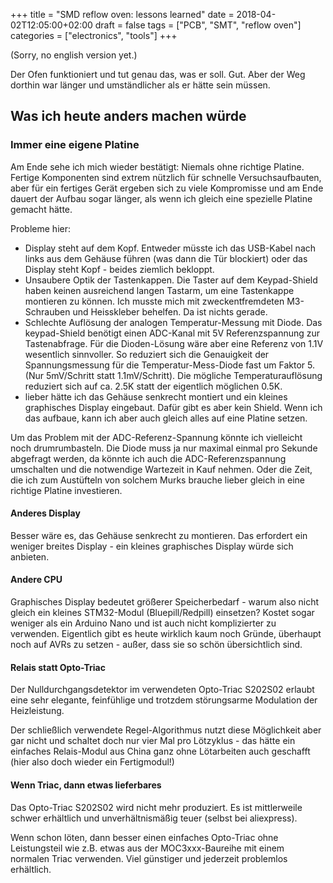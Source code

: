 +++
title = "SMD reflow oven: lessons learned"
date = 2018-04-02T12:05:00+02:00
draft = false
tags = ["PCB", "SMT", "reflow oven"]
categories = ["electronics", "tools"]
+++


(Sorry, no english version yet.)

Der Ofen funktioniert und tut genau das, was er soll. Gut. Aber der Weg
dorthin war länger und umständlicher als er hätte sein müssen.

## Was ich heute anders machen würde


### Immer eine eigene Platine

Am Ende sehe ich mich wieder bestätigt: Niemals ohne richtige Platine.
Fertige Komponenten sind extrem nützlich für schnelle Versuchsaufbauten,
aber für ein fertiges Gerät ergeben sich zu viele Kompromisse und am Ende
dauert der Aufbau sogar länger, als wenn ich gleich eine spezielle Platine
gemacht hätte.

Probleme hier:

- Display steht auf dem Kopf. Entweder müsste ich das USB-Kabel nach links
  aus dem Gehäuse führen (was dann die Tür blockiert) oder das Display steht
  Kopf - beides ziemlich bekloppt.
- Unsaubere Optik der Tastenkappen. Die Taster auf dem Keypad-Shield haben
  keinen ausreichend langen Tastarm, um eine Tastenkappe montieren zu
  können. Ich musste mich mit zweckentfremdeten M3-Schrauben und Heisskleber
  behelfen. Da ist nichts gerade.
- Schlechte Auflösung der analogen Temperatur-Messung mit Diode.
  Das keypad-Shield benötigt einen ADC-Kanal mit 5V Referenzspannung zur
  Tastenabfrage. Für die Dioden-Lösung wäre aber eine Referenz von 1.1V
  wesentlich sinnvoller. So reduziert sich die Genauigkeit der
  Spannungsmessung für die Temperatur-Mess-Diode fast um Faktor 5.
  (Nur 5mV/Schritt statt 1.1mV/Schritt). Die mögliche Temperaturauflösung
  reduziert sich auf ca. 2.5K statt der eigentlich möglichen 0.5K.
- lieber hätte ich das Gehäuse senkrecht montiert und ein kleines
  graphisches Display eingebaut. Dafür gibt es aber kein Shield. Wenn ich
  das aufbaue, kann ich aber auch gleich alles auf eine Platine setzen.

Um das Problem mit der ADC-Referenz-Spannung könnte ich vielleicht noch
drumrumbasteln.  Die Diode muss ja nur maximal einmal pro Sekunde abgefragt
werden, da könnte ich auch die ADC-Referenzspannung umschalten und die
notwendige Wartezeit in Kauf nehmen.  Oder die Zeit, die ich zum Austüfteln
von solchem Murks brauche lieber gleich in eine richtige Platine
investieren.


#### Anderes Display

Besser wäre es, das Gehäuse senkrecht zu montieren. Das erfordert ein
weniger breites Display - ein kleines graphisches Display würde sich
anbieten.


#### Andere CPU

Graphisches Display bedeutet größerer Speicherbedarf - warum also nicht
gleich ein kleines STM32-Modul (Bluepill/Redpill) einsetzen? Kostet sogar
weniger als ein Arduino Nano und ist auch nicht komplizierter zu verwenden.
Eigentlich gibt es heute wirklich kaum noch Gründe, überhaupt noch auf AVRs
zu setzen - außer, dass sie so schön übersichtlich sind.


#### Relais statt Opto-Triac

Der Nulldurchgangsdetektor im verwendeten Opto-Triac S202S02 erlaubt eine sehr
elegante, feinfühlige und trotzdem störungsarme Modulation der Heizleistung.

Der schließlich verwendete Regel-Algorithmus nutzt diese Möglichkeit aber
gar nicht und schaltet doch nur vier Mal pro Lötzyklus - das hätte ein
einfaches Relais-Modul aus China ganz ohne Lötarbeiten auch geschafft (hier
also doch wieder ein Fertigmodul!)


#### Wenn Triac, dann etwas lieferbares

Das Opto-Triac S202S02 wird nicht mehr produziert. Es ist mittlerweile schwer
erhältlich und unverhältnismäßig teuer (selbst bei aliexpress).

Wenn schon löten, dann besser einen einfaches Opto-Triac ohne Leistungsteil
wie z.B. etwas aus der MOC3xxx-Baureihe mit einem normalen Triac verwenden. 
Viel günstiger und jederzeit problemlos erhältlich.
